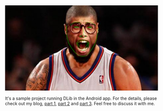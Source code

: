 ![alt text](docs/figure-cover.png "sample")

It's a sample project running DLib in the Android app. For the details, please check out my blog, [part 1](https://tech.pic-collage.com/face-landmarks-detection-in-your-android-app-part-1-2c4431eaa3d9), [part 2](https://tech.pic-collage.com/face-landmarks-detection-in-your-android-app-part-2-ae049a4ac0d1) and [part 3](https://tech.pic-collage.com/face-landmarks-detection-in-your-android-app-part-3-4705ac34201f). Feel free to discuss it with me.
